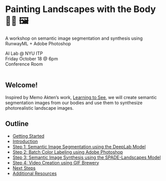# Painting Landscapes with the Body 💃🏽 🖼
A workshop on semantic image segmentation and synthesis using RunwayML +  Adobe Photoshop

AI Lab @ NYU ITP<br>
Friday October 18 @ 6pm<br>
Conference Room<br>
<br>

## Welcome!
Inspired by Memo Akten’s work, [Learning to See](http://www.memo.tv/portfolio/learning-to-see/), we will create semantic segmentation images from our bodies and use them to synthesize photorealistic landscape images.

## Outline
* [Getting Started](outline/01-getting-started.md)
* [Introduction](outline/02-introduction.md)
* [Step 1: Semantic Image Segmentation using the DeepLab Model](outline/03-step1-deepLab.md)
* [Step 2: Batch Color Labeling using Adobe Photoshop](outline/04-step2-photoshop.md)
* [Step 3: Semantic Image Synthesis using the SPADE-Landscapes Model](outline/05-step3-spadeLandscapes.md)
* [Step 4: Video Creation using GIF Brewery](outline/06-step4-gif-brewery.md)
* [Next Steps](outline/07-next-steps.md)
* [Additional Resources](outline/08-additional-resources.md)